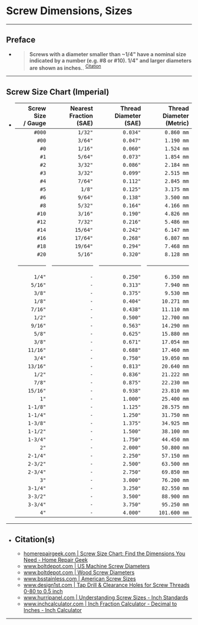 <!-- https://github.com/mcavallo-git/Coding/blob/main/hardware/screws-screwdrivers/screw-dimensions-sizes.md -->

# Screw Dimensions, Sizes

<!-- ------------------------------ -->

***
## Preface
  - > **Screws with a diameter smaller than ~1/4" have a nominal size indicated by a number (e.g. #8 or #10). 1/4" and larger diameters are shown as inches.**. <sup><a href="http://www.hurripanel.com/content/218822/pdf_docs/screw_size_chart.pdf">Citation</a></sup>

<!-- ------------------------------ -->

***
## Screw Size Chart (Imperial)
  - | Screw Size<br />/ Gauge | Nearest Fraction<br />(SAE) | Thread Diameter<br />(SAE) | Thread Diameter<br />(Metric) |
    | ----------------------: | --------------------------: | -------------------------: | ----------------------------: |
    |                  `#000` |                     `1/32"` |                   `0.034"` |                    `0.860 mm` |
    |                   `#00` |                     `3/64"` |                   `0.047"` |                    `1.190 mm` |
    |                    `#0` |                     `1/16"` |                   `0.060"` |                    `1.524 mm` |
    |                    `#1` |                     `5/64"` |                   `0.073"` |                    `1.854 mm` |
    |                    `#2` |                     `3/32"` |                   `0.086"` |                    `2.184 mm` |
    |                    `#3` |                     `3/32"` |                   `0.099"` |                    `2.515 mm` |
    |                    `#4` |                     `7/64"` |                   `0.112"` |                    `2.845 mm` |
    |                    `#5` |                      `1/8"` |                   `0.125"` |                    `3.175 mm` |
    |                    `#6` |                     `9/64"` |                   `0.138"` |                    `3.500 mm` |
    |                    `#8` |                     `5/32"` |                   `0.164"` |                    `4.166 mm` |
    |                   `#10` |                     `3/16"` |                   `0.190"` |                    `4.826 mm` |
    |                   `#12` |                     `7/32"` |                   `0.216"` |                    `5.486 mm` |
    |                   `#14` |                    `15/64"` |                   `0.242"` |                    `6.147 mm` |
    |                   `#16` |                    `17/64"` |                   `0.268"` |                    `6.807 mm` |
    |                   `#18` |                    `19/64"` |                   `0.294"` |                    `7.468 mm` |
    |                   `#20` |                     `5/16"` |                   `0.320"` |                    `8.128 mm` |
    |                  <hr /> |                      <hr /> |                     <hr /> |                        <hr /> |
    |                  `1/4"` |                         `-` |                   `0.250"` |                    `6.350 mm` |
    |                 `5/16"` |                         `-` |                   `0.313"` |                    `7.940 mm` |
    |                  `3/8"` |                         `-` |                   `0.375"` |                    `9.530 mm` |
    |                  `1/8"` |                         `-` |                   `0.404"` |                   `10.271 mm` |
    |                 `7/16"` |                         `-` |                   `0.438"` |                   `11.110 mm` |
    |                  `1/2"` |                         `-` |                   `0.500"` |                   `12.700 mm` |
    |                 `9/16"` |                         `-` |                   `0.563"` |                   `14.290 mm` |
    |                  `5/8"` |                         `-` |                   `0.625"` |                   `15.880 mm` |
    |                  `3/8"` |                         `-` |                   `0.671"` |                   `17.054 mm` |
    |                `11/16"` |                         `-` |                   `0.688"` |                   `17.460 mm` |
    |                  `3/4"` |                         `-` |                   `0.750"` |                   `19.050 mm` |
    |                `13/16"` |                         `-` |                   `0.813"` |                   `20.640 mm` |
    |                  `1/2"` |                         `-` |                   `0.836"` |                   `21.222 mm` |
    |                  `7/8"` |                         `-` |                   `0.875"` |                   `22.230 mm` |
    |                `15/16"` |                         `-` |                   `0.938"` |                   `23.810 mm` |
    |                    `1"` |                         `-` |                   `1.000"` |                   `25.400 mm` |
    |                `1-1/8"` |                         `-` |                   `1.125"` |                   `28.575 mm` |
    |                `1-1/4"` |                         `-` |                   `1.250"` |                   `31.750 mm` |
    |                `1-3/8"` |                         `-` |                   `1.375"` |                   `34.925 mm` |
    |                `1-1/2"` |                         `-` |                   `1.500"` |                   `38.100 mm` |
    |                `1-3/4"` |                         `-` |                   `1.750"` |                   `44.450 mm` |
    |                    `2"` |                         `-` |                   `2.000"` |                   `50.800 mm` |
    |                `2-1/4"` |                         `-` |                   `2.250"` |                   `57.150 mm` |
    |                `2-3/2"` |                         `-` |                   `2.500"` |                   `63.500 mm` |
    |                `2-3/4"` |                         `-` |                   `2.750"` |                   `69.850 mm` |
    |                    `3"` |                         `-` |                   `3.000"` |                   `76.200 mm` |
    |                `3-1/4"` |                         `-` |                   `3.250"` |                   `82.550 mm` |
    |                `3-3/2"` |                         `-` |                   `3.500"` |                   `88.900 mm` |
    |                `3-3/4"` |                         `-` |                   `3.750"` |                   `95.250 mm` |
    |                    `4"` |                         `-` |                   `4.000"` |                  `101.600 mm` |



***

- ## Citation(s)
  - [homerepairgeek.com | Screw Size Chart: Find the Dimensions You Need - Home Repair Geek](https://homerepairgeek.com/tips/screw-size-chart.html)
  - [www.boltdepot.com | US Machine Screw Diameters](https://www.boltdepot.com/fastener-information/machine-screws/machine-screw-diameter.aspx)
  - [www.boltdepot.com | Wood Screw Diameters](https://www.boltdepot.com/fastener-information/wood-screws/Wood-Screw-Diameter.aspx)
  - [www.bsstainless.com | American Screw Sizes](https://www.bsstainless.com/american-screw-sizes)
  - [www.design1st.com | Tap Drill & Clearance Holes for Screw Threads 0-80 to 0.5 inch](https://www.design1st.com/Design-Resource-Library/engineering_data/TapDrillClearanceHoles.pdf)
  - [www.hurripanel.com | Understanding Screw Sizes - Inch Standards](http://www.hurripanel.com/content/218822/pdf_docs/screw_size_chart.pdf)
  - [www.inchcalculator.com | Inch Fraction Calculator - Decimal to Inches - Inch Calculator](https://www.inchcalculator.com/inch-fraction-calculator/)

***
